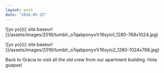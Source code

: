 ```yaml
---
layout: post
date: "2016-05-25"
---
```


![yo yo]({{ site.baseurl }}/assets/images/2016/tumblr_o7qabponyx1r16syio1_1280-768x1024.jpg)

![yo yo]({{ site.baseurl }}/assets/images/2016/tumblr_o7qabponyx1r16syio2_1280-1024x768.jpg)

Back to Gràcia to visit all the old crew from our apartment building. Hola guapas!

